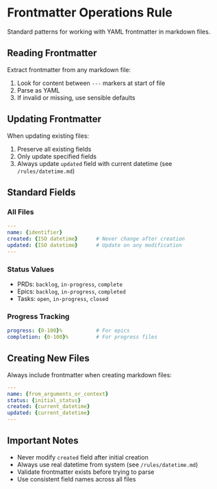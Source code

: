 # Frontmatter Operations Rule

Standard patterns for working with YAML frontmatter in markdown files.

## Reading Frontmatter

Extract frontmatter from any markdown file:
1. Look for content between `---` markers at start of file
2. Parse as YAML
3. If invalid or missing, use sensible defaults

## Updating Frontmatter

When updating existing files:
1. Preserve all existing fields
2. Only update specified fields
3. Always update `updated` field with current datetime (see `/rules/datetime.md`)

## Standard Fields

### All Files
```yaml
---
name: {identifier}
created: {ISO datetime}      # Never change after creation
updated: {ISO datetime}      # Update on any modification
---
```

### Status Values
- PRDs: `backlog`, `in-progress`, `complete`
- Epics: `backlog`, `in-progress`, `completed`
- Tasks: `open`, `in-progress`, `closed`

### Progress Tracking
```yaml
progress: {0-100}%           # For epics
completion: {0-100}%         # For progress files
```

## Creating New Files

Always include frontmatter when creating markdown files:
```yaml
---
name: {from_arguments_or_context}
status: {initial_status}
created: {current_datetime}
updated: {current_datetime}
---
```

## Important Notes

- Never modify `created` field after initial creation
- Always use real datetime from system (see `/rules/datetime.md`)
- Validate frontmatter exists before trying to parse
- Use consistent field names across all files
